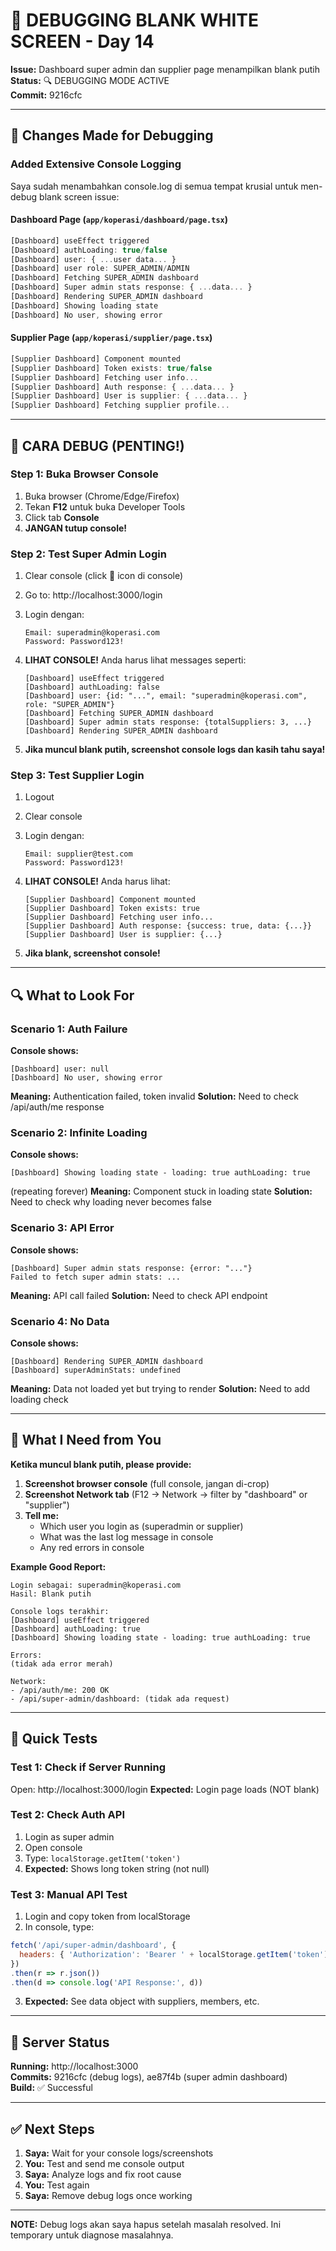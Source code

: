 # 🐛 DEBUGGING BLANK WHITE SCREEN - Day 14

**Issue:** Dashboard super admin dan supplier page menampilkan blank putih  
**Status:** 🔍 DEBUGGING MODE ACTIVE  
**Commit:** 9216cfc

---

## 🔧 Changes Made for Debugging

### Added Extensive Console Logging

Saya sudah menambahkan console.log di semua tempat krusial untuk men-debug blank screen issue:

#### Dashboard Page (`app/koperasi/dashboard/page.tsx`)
```javascript
[Dashboard] useEffect triggered
[Dashboard] authLoading: true/false
[Dashboard] user: { ...user data... }
[Dashboard] user role: SUPER_ADMIN/ADMIN
[Dashboard] Fetching SUPER_ADMIN dashboard
[Dashboard] Super admin stats response: { ...data... }
[Dashboard] Rendering SUPER_ADMIN dashboard
[Dashboard] Showing loading state
[Dashboard] No user, showing error
```

#### Supplier Page (`app/koperasi/supplier/page.tsx`)
```javascript
[Supplier Dashboard] Component mounted
[Supplier Dashboard] Token exists: true/false
[Supplier Dashboard] Fetching user info...
[Supplier Dashboard] Auth response: { ...data... }
[Supplier Dashboard] User is supplier: { ...data... }
[Supplier Dashboard] Fetching supplier profile...
```

---

## 🧪 CARA DEBUG (PENTING!)

### Step 1: Buka Browser Console
1. Buka browser (Chrome/Edge/Firefox)
2. Tekan **F12** untuk buka Developer Tools
3. Click tab **Console**
4. **JANGAN tutup console!**

### Step 2: Test Super Admin Login
1. Clear console (click 🚫 icon di console)
2. Go to: http://localhost:3000/login
3. Login dengan:
   ```
   Email: superadmin@koperasi.com
   Password: Password123!
   ```
4. **LIHAT CONSOLE!** Anda harus lihat messages seperti:
   ```
   [Dashboard] useEffect triggered
   [Dashboard] authLoading: false
   [Dashboard] user: {id: "...", email: "superadmin@koperasi.com", role: "SUPER_ADMIN"}
   [Dashboard] Fetching SUPER_ADMIN dashboard
   [Dashboard] Super admin stats response: {totalSuppliers: 3, ...}
   [Dashboard] Rendering SUPER_ADMIN dashboard
   ```

5. **Jika muncul blank putih, screenshot console logs dan kasih tahu saya!**

### Step 3: Test Supplier Login
1. Logout
2. Clear console
3. Login dengan:
   ```
   Email: supplier@test.com
   Password: Password123!
   ```
4. **LIHAT CONSOLE!** Anda harus lihat:
   ```
   [Supplier Dashboard] Component mounted
   [Supplier Dashboard] Token exists: true
   [Supplier Dashboard] Fetching user info...
   [Supplier Dashboard] Auth response: {success: true, data: {...}}
   [Supplier Dashboard] User is supplier: {...}
   ```

5. **Jika blank, screenshot console!**

---

## 🔍 What to Look For

### Scenario 1: Auth Failure
**Console shows:**
```
[Dashboard] user: null
[Dashboard] No user, showing error
```
**Meaning:** Authentication failed, token invalid
**Solution:** Need to check /api/auth/me response

### Scenario 2: Infinite Loading
**Console shows:**
```
[Dashboard] Showing loading state - loading: true authLoading: true
```
(repeating forever)
**Meaning:** Component stuck in loading state
**Solution:** Need to check why loading never becomes false

### Scenario 3: API Error
**Console shows:**
```
[Dashboard] Super admin stats response: {error: "..."}
Failed to fetch super admin stats: ...
```
**Meaning:** API call failed
**Solution:** Need to check API endpoint

### Scenario 4: No Data
**Console shows:**
```
[Dashboard] Rendering SUPER_ADMIN dashboard
[Dashboard] superAdminStats: undefined
```
**Meaning:** Data not loaded yet but trying to render
**Solution:** Need to add loading check

---

## 📸 What I Need from You

**Ketika muncul blank putih, please provide:**

1. **Screenshot browser console** (full console, jangan di-crop)
2. **Screenshot Network tab** (F12 → Network → filter by "dashboard" or "supplier")
3. **Tell me:**
   - Which user you login as (superadmin or supplier)
   - What was the last log message in console
   - Any red errors in console

**Example Good Report:**
```
Login sebagai: superadmin@koperasi.com
Hasil: Blank putih

Console logs terakhir:
[Dashboard] useEffect triggered
[Dashboard] authLoading: true
[Dashboard] Showing loading state - loading: true authLoading: true

Errors:
(tidak ada error merah)

Network:
- /api/auth/me: 200 OK
- /api/super-admin/dashboard: (tidak ada request)
```

---

## 🎯 Quick Tests

### Test 1: Check if Server Running
Open: http://localhost:3000/login
**Expected:** Login page loads (NOT blank)

### Test 2: Check Auth API
1. Login as super admin
2. Open console
3. Type: `localStorage.getItem('token')`
4. **Expected:** Shows long token string (not null)

### Test 3: Manual API Test
1. Login and copy token from localStorage
2. In console, type:
```javascript
fetch('/api/super-admin/dashboard', {
  headers: { 'Authorization': 'Bearer ' + localStorage.getItem('token') }
})
.then(r => r.json())
.then(d => console.log('API Response:', d))
```
3. **Expected:** See data object with suppliers, members, etc.

---

## 🚀 Server Status

**Running:** http://localhost:3000  
**Commits:** 9216cfc (debug logs), ae87f4b (super admin dashboard)  
**Build:** ✅ Successful

---

## ✅ Next Steps

1. **Saya:** Wait for your console logs/screenshots
2. **You:** Test and send me console output
3. **Saya:** Analyze logs and fix root cause
4. **You:** Test again
5. **Saya:** Remove debug logs once working

---

**NOTE:** Debug logs akan saya hapus setelah masalah resolved. Ini temporary untuk diagnose masalahnya.

